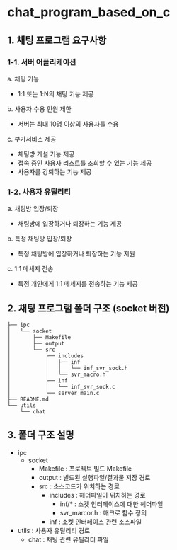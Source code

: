# chat_program_based_on_c

## 1. 채팅 프로그램 요구사항

### 1-1. 서버 어플리케이션

a. 채팅 기능
- 1:1 또는 1:N의 채팅 기능 제공

b. 사용자 수용 인원 제한
- 서버는 최대 10명 이상의 사용자를 수용

c. 부가서비스 제공
- 채팅방 개설 기능 제공
- 접속 중인 사용자 리스트를 조회할 수 있는 기능 제공
- 사용자를 강퇴하는 기능 제공

### 1-2. 사용자 유틸리티

a. 채팅방 입장/퇴장
- 채팅방에 입장하거나 퇴장하는 기능 제공

b. 특정 채팅방 입장/퇴장
- 특정 채팅방에 입장하거나 퇴장하는 기능 지원

c. 1:1 메세지 전송
- 특정 개인에게 1:1 메세지를 전송하는 기능 제공

## 2. 채팅 프로그램 폴더 구조 (socket 버전)

```
├── ipc
│   └── socket
│       ├── Makefile
│       ├── output
│       └── src
│           ├── includes
│           │   ├── inf
│           │   │   └── inf_svr_sock.h
│           │   └── svr_macro.h
│           ├── inf
│           │   └── inf_svr_sock.c
│           └── server_main.c
├── README.md
└── utils
    └── chat

```


## 3. 폴더 구조 설명
- ipc
    - socket
        - Makefile              : 프로젝트 빌드 Makefile
        - output                : 빌드된 실행파일/결과물 저장 경로
        - src                   : 소스코드가 위치하는 경로
            - includes          : 헤더파일이 위치하는 경로
                - inf/*         : 소켓 인터페이스에 대한 헤더파일
                - svr_marcor.h  : 매크로 함수 정의 
            - inf               : 소켓 인터페이스 관련 소스파일
- utils                         : 사용자 유틸리티 경로
    - chat                      : 채팅 관련 유틸리티 파일
